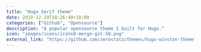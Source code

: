 ```yaml
---
title: "Hugo Serif theme"
date: 2018-12-29T10:26:40+10:00
categories: ["Github", "Opensource"]
description: "A popular opensource theme I built for Hugo."
icon: "images/icons/icons8-merge-git-50.png"
external_link: "https://github.com/zerostaticthemes/hugo-winston-theme"
---
```

